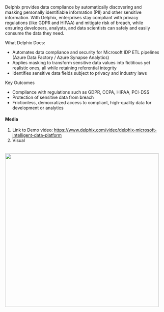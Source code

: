 Delphix provides data compliance by automatically discovering and masking personally identifiable information (PII) and other sensitive information. With Delphix, enterprises stay compliant with privacy regulations (like GDPR and HIPAA) and mitigate risk of breach, while ensuring developers, analysts, and data scientists can safely and easily consume the data they need. 
 
What Delphix Does: 
- Automates data compliance and security for Microsoft IDP ETL pipelines (Azure Data Factory / Azure Synapse Analytics) 
- Applies masking to transform sensitive data values into fictitious yet realistic ones, all while retaining referential integrity 
- Identifies sensitive data fields subject to privacy and industry laws 
 
Key Outcomes 
- Compliance with regulations such as GDPR, CCPA, HIPAA, PCI-DSS 
- Protection of sensitive data from breach 
- Frictionless, democratized access to compliant, high-quality data for development or analytics 

#### Media
1. Link to Demo video: https://www.delphix.com/video/delphix-microsoft-intelligent-data-platform
2. Visual
 <img src='assets/partners/media/Delphix01.png' alt='' width=500 style='padding-top:20px;padding-right:16px' />
